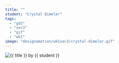 ```yaml
---
title: ""
student: "Crystal Dimeler"
tags:
  - "gd3"
  - "sec3"
  - "gif"
  - "wk1"
image: "designamation/wk1sec3/crystal-dimeler.gif"
---
```


<img src="{{urls.media}}/{{ image }}" alt="{{ title }}"/>
by {{ student }}

